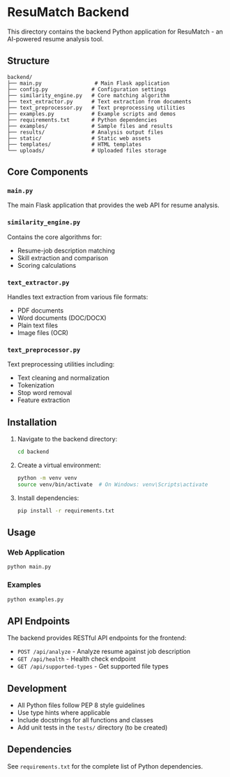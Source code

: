 # ResuMatch Backend

This directory contains the backend Python application for ResuMatch - an AI-powered resume analysis tool.

## Structure

```
backend/
├── main.py                 # Main Flask application
├── config.py              # Configuration settings
├── similarity_engine.py   # Core matching algorithm
├── text_extractor.py      # Text extraction from documents
├── text_preprocessor.py   # Text preprocessing utilities
├── examples.py            # Example scripts and demos
├── requirements.txt       # Python dependencies
├── examples/              # Sample files and results
├── results/               # Analysis output files
├── static/                # Static web assets
├── templates/             # HTML templates
└── uploads/               # Uploaded files storage
```

## Core Components

### `main.py`
The main Flask application that provides the web API for resume analysis.

### `similarity_engine.py`
Contains the core algorithms for:
- Resume-job description matching
- Skill extraction and comparison
- Scoring calculations

### `text_extractor.py`
Handles text extraction from various file formats:
- PDF documents
- Word documents (DOC/DOCX)
- Plain text files
- Image files (OCR)

### `text_preprocessor.py`
Text preprocessing utilities including:
- Text cleaning and normalization
- Tokenization
- Stop word removal
- Feature extraction

## Installation

1. Navigate to the backend directory:
   ```bash
   cd backend
   ```

2. Create a virtual environment:
   ```bash
   python -m venv venv
   source venv/bin/activate  # On Windows: venv\Scripts\activate
   ```

3. Install dependencies:
   ```bash
   pip install -r requirements.txt
   ```

## Usage

### Web Application
```bash
python main.py
```

### Examples
```bash
python examples.py
```

## API Endpoints

The backend provides RESTful API endpoints for the frontend:

- `POST /api/analyze` - Analyze resume against job description
- `GET /api/health` - Health check endpoint
- `GET /api/supported-types` - Get supported file types

## Development

- All Python files follow PEP 8 style guidelines
- Use type hints where applicable
- Include docstrings for all functions and classes
- Add unit tests in the `tests/` directory (to be created)

## Dependencies

See `requirements.txt` for the complete list of Python dependencies.
